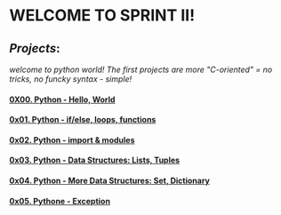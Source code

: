 # WELCOME TO SPRINT II!
## *Projects*:
*welcome to python world!
The first projects are more "C-oriented" = no tricks, no funcky syntax - simple!*

#### [0X00. Python - Hello, World](https://intranet.alxswe.com/projects/231)

#### [0x01. Python - if/else, loops, functions](https://intranet.alxswe.com/projects/233)

#### [0x02. Python - import & modules](https://intranet.alxswe.com/projects/239)

#### [0x03. Python - Data Structures: Lists, Tuples](https://intranet.alxswe.com/projects/241)

#### [0x04. Python - More Data Structures: Set, Dictionary](https://intranet.alxswe.com/projects/243#quiz-completed)

#### [0x05. Pythone - Exception](https://intranet.alxswe.com/projects/245)

